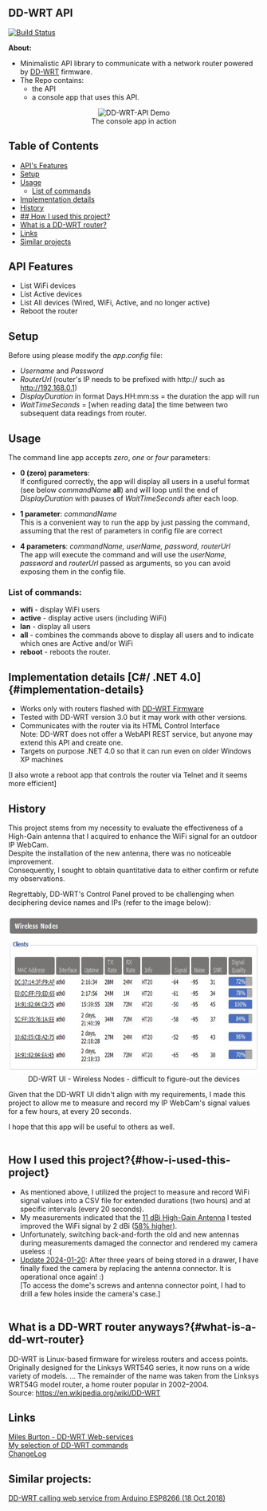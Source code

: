 ## DD-WRT API 

[![Build Status](https://dev.azure.com/bradut/DD-WRT_API/_apis/build/status/DD-WRT_API-.NET%20Desktop-CI?branchName=master)](https://dev.azure.com/bradut/DD-WRT_API/_build/latest?definitionId=10&branchName=master)

**About:**  
 - Minimalistic API library to communicate with a network router powered by [DD-WRT](https://dd-wrt.com/) firmware.
 - The Repo contains: 
      - the API 
      - a console app that uses this API.   

<!--
![DD-WRT-API Demo](DD-WRT_API/Docs/DD-WRT-Demo.jpg "The console app in action:")
-->
<p align="center">
<image src="DD-WRT_API/Docs/DD-WRT-Demo.jpg" 
height="450" 
alt="DD-WRT-API Demo" 
title="The console app in action:"><br />
The console app in action
</p>


## Table of Contents

- [API's Features](#api-features)
- [Setup](#setup)
- [Usage](#usage)
    - [List of commands](#list-of-commands)
- [Implementation details](#implementation-details)
- [History](#history)
- [## How I used this project?](#how-i-used-this-project)
- [What is a DD-WRT router?](#what-is-a-dd-wrt-router)
- [Links](#links)
- [Similar projects](#similar-projects)


## API Features
 - List WiFi devices
 - List Active devices
 - List All devices (Wired, WiFi, Active, and no longer active)
 - Reboot the router

## Setup  
Before using please modify the *app.config* file:
 - *Username* and *Password* 
 - *RouterUrl*  (router's IP needs to be prefixed with http:// such as http://192.168.0.1)
 - *DisplayDuration* in format Days.HH:mm:ss = the duration the app will run
 - *WaitTimeSeconds* = [when reading data] the time between two subsequent data readings from router.

## Usage  
The command line app accepts *zero*, *one* or *four* parameters:
  -  **0 (zero) parameters**:   
     If configured correctly, the app will display all users in a useful format (see below *commandName* **all**) and will loop
 until the end of *DisplayDuration* with pauses of *WaitTimeSeconds* after each loop.

-  **1 parameter**: *commandName*  
This is a convenient way to run the app by just passing the command, assuming that the rest of parameters in config file are correct
  
-  **4 parameters**: *commandName,  userName, password, routerUrl*  
   The app will execute the command and will use the *userName, password* and *routerUrl* passed as arguments, so you can avoid exposing them in the config file.

### List of commands:      
   * **wifi**   - display WiFi users
   * **active** - display active users (including WiFi)
   * **lan**    - display all users
   * **all**    - combines the commands above to display all users and to indicate which ones are Active and/or WiFi
   * **reboot** - reboots the router.



## Implementation details [C#/ .NET 4.0]{#implementation-details}
 - Works only with routers flashed with [DD-WRT Firmware](https://wiki.dd-wrt.com/wiki/index.php/Installation)  
 - Tested with DD-WRT version 3.0 but it may work with other versions.  
 - Communicates with the router via its HTML Control Interface   
   Note: DD-WRT does not offer a WebAPI REST service, but anyone may extend this API and create one.
 - Targets on purpose .NET 4.0 so that it can run even on older Windows XP machines  
 
[I also wrote a reboot app that controls the router via Telnet and it seems more efficient]   



## History
This project stems from my necessity to evaluate the effectiveness of a High-Gain antenna that I acquired to enhance the WiFi signal for an outdoor IP WebCam.<br /> 
Despite the installation of the new antenna, there was no noticeable improvement.<br /> 
Consequently, I sought to obtain quantitative data to either confirm or refute my observations.

Regrettably,  DD-WRT's Control Panel proved to be challenging when deciphering device names and IPs (refer to the image below):

<!--
![DD-WRT UI - Wireless Nodes ](DD-WRT_API/Docs/WiFi_Nodes.jpg)
-->
<p align="center">
<img src="DD-WRT_API/Docs/WiFi_Nodes.jpg" 
height="320" 
alt="DD-WRT UI - Wireless Nodes" 
title="DD-WRT UI - Wireless Nodes"><br />
DD-WRT UI - Wireless Nodes - difficult to figure-out the devices
</p>

Given that the DD-WRT UI didn't align with my requirements, I made this project to allow me to measure and record my IP WebCam's signal values for a few hours, at every 20 seconds.<br /> 

I hope that this app will be useful to others as well.<br /><br />

## How I used this project?{#how-i-used-this-project}
* As mentioned above, I utilized the project to measure and record WiFi signal values into a CSV file for extended durations (two hours) and at specific intervals (every 20 seconds).<br />
* My measurements indicated that the <ins>11 dBi High-Gain Antenna</ins> I tested improved the WiFi signal by 2 dBi ([58% higher](https://antennatestlab.com/antenna-education-tutorials/what-is-antenna-gain-dbi-scale)).   
* Unfortunately, switching back-and-forth the old and new antennas during measurements damaged the connector and rendered my camera useless :(<br />
* <u>Update 2024-01-20</u>: After three years of being stored in a drawer, I have finally fixed the camera by replacing the antenna connector. It is operational once again! :)<br />
[To access the dome's screws and antenna connector point, I had to drill a few holes inside the camera's case.]<br /><br />

## What is a DD-WRT router anyways?{#what-is-a-dd-wrt-router}
DD-WRT is Linux-based firmware for wireless routers and access points. Originally designed for the Linksys WRT54G series, it now runs on a wide variety of models. ... The remainder of the name was taken from the Linksys WRT54G model router, a home router popular in 2002–2004.   
Source: https://en.wikipedia.org/wiki/DD-WRT


## Links
 [Miles Burton - DD-WRT Web-services](https://www.milesburton.com/index.php?title=DD-WRT_Web-services&oldid=1500)   
 [My selection of DD-WRT commands](DD-WRT_API/Docs/DD-WRT_Commands.txt)   
 [ChangeLog](DD-WRT_API/Docs/ChangeLog.txt)



## Similar projects:  
[DD-WRT calling web service from Arduino ESP8266 (18 Oct.2018)](https://superuser.com/questions/988465/dd-wrt-calling-web-service-from-arduino-esp8266)





   
